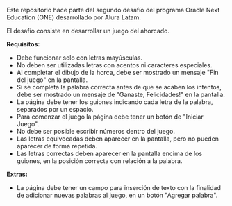 Este repositorio hace parte del segundo desafío del programa Oracle Next Education (ONE) desarrollado por Alura Latam. 

El desafío consiste en desarrollar un juego del ahorcado. 

**Requisitos:**
- Debe funcionar solo con letras mayúsculas.
- No deben ser utilizadas letras con acentos ni caracteres especiales.
- Al completar el dibujo de la horca, debe ser mostrado un mensaje "Fin del juego" en la pantalla.
- Si se completa la palabra correcta antes de que se acaben los intentos, debe ser mostrado un mensaje de "Ganaste, Felicidades!" en la pantalla.
- La página debe tener los guiones indicando cada letra de la palabra, separados por un espacio.
- Para comenzar el juego la página debe tener un botón de "Iniciar Juego".
- No debe ser posible escribir números dentro del juego.
- Las letras equivocadas deben aparecer en la pantalla, pero no pueden aparecer de forma repetida.
- Las letras correctas deben aparecer en la pantalla encima de los guiones, en la posición correcta con relación a la palabra. 

**Extras:**
- La página debe tener un campo para inserción de texto con la finalidad de adicionar nuevas palabras al juego, en un botón "Agregar palabra". 
